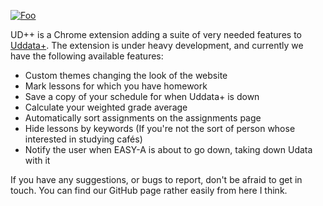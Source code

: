 [![Foo](https://developer.chrome.com/webstore/images/ChromeWebStore_BadgeWBorder_v2_340x96.png)](https://chrome.google.com/webstore/detail/ud%2B%2B/pmlnbmnelhhofakfihcfjiemklhncdin)

UD++ is a Chrome extension adding a suite of very needed features to [Uddata+](https://www.uddataplus.dk). The extension is under heavy development, and currently we have the following available features:
* Custom themes changing the look of the website
* Mark lessons for which you have homework
* Save a copy of your schedule for when Uddata+ is down
* Calculate your weighted grade average
* Automatically sort assignments on the assignments page
* Hide lessons by keywords (If you're not the sort of person whose interested in studying cafés)
* Notify the user when EASY-A is about to go down, taking down Udata with it

If you have any suggestions, or bugs to report, don't be afraid to get in touch. You can find our GitHub page rather easily from here I think. 
